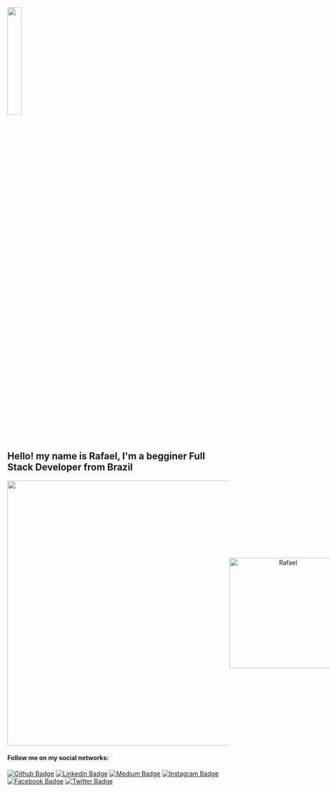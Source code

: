 <img width="25%" src="https://i.pinimg.com/originals/96/6e/ac/966eacce964aa8003d6eb07d03c71342.gif" />
<h2 align="left">Hello! my name is Rafael, I'm a begginer Full Stack Developer from Brazil</h2>

<p align="center" style="display: flex; align-items: center; justify-content: space-around">
  <img width=600 src="https://github-readme-stats.vercel.app/api?username=C0bal&theme=dark&show_icons=true&hide_border=true&bg_color=161B22" />
 
  <img width=250 src="https://github-readme-stats.vercel.app/api/top-langs?username=C0bal&show_icons=true&theme=dark&hide_border=true&cache_seconds=1800&locale=en&bg_color=161B22" alt="Rafael" />
</p>

#### Follow me on my social networks:
[![Github Badge](https://img.shields.io/badge/-Github-000?style=flat-square&logo=Github&logoColor=white&link=https://github.com/C0bal)](https://github.com/C0bal)
[![Linkedin Badge](https://img.shields.io/badge/-LinkedIn-blue?style=flat-square&logo=Linkedin&logoColor=white&link=https://www.linkedin.com/in/rafael-menegon-b017b91b8/)](https://www.linkedin.com/in/rafael-menegon-b017b91b8/)
[![Medium Badge](https://img.shields.io/badge/-Medium-000000?style=flat-square&labelColor=000000&logo=medium&logoColor=white&link=https://medium.com/@dev.rafaelmenegon)](https://medium.com/@dev.rafaelmenegon)
[![Instagram Badge](https://img.shields.io/badge/-Instagram-C13584?style=flat-square&labelColor=C13584&logo=instagram&logoColor=white&link=https://www.instagram.com/rafael.menegon/)](https://www.instagram.com/rafael.menegon/)
[![Facebook Badge](https://img.shields.io/badge/-Facebook-blue?style=flat-square&labelColor=blue&logo=facebook&logoColor=white&link=https://www.facebook.com/rafael.menegon.77/)](https://www.facebook.com/rafael.menegon.77/)
[![Twitter Badge](https://img.shields.io/badge/-Twitter-blue?style=flat-square&labelColor=blue&logo=twitter&logoColor=white&link=https://twitter.com/DevRafaMenegon)](https://twitter.com/DevRafaMenegon)

<!--
**C0bal/C0bal** is a ✨ _special_ ✨ repository because its `README.md` (this file) appears on your GitHub profile.

Here are some ideas to get you started:

- 🔭 I’m currently working on ...
- 🌱 I’m currently learning ...
- 👯 I’m looking to collaborate on ...
- 🤔 I’m looking for help with ...
- 💬 Ask me about ...
- 📫 How to reach me: ...
- 😄 Pronouns: ...
- ⚡ Fun fact: ...
-->
